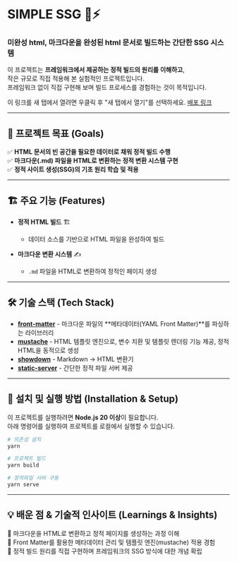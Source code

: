 # SIMPLE SSG 🚀⚡
### 미완성 html, 마크다운을 완성된 html 문서로 빌드하는 간단한 SSG 시스템

이 프로젝트는 **프레임워크에서 제공하는 정적 빌드의 원리를 이해하고**,  
작은 규모로 직접 적용해 본 실험적인 프로젝트입니다.  
프레임워크 없이 직접 구현해 보며 빌드 프로세스를 경험하는 것이 목적입니다.  

이 링크를 새 탭에서 열려면 우클릭 후 "새 탭에서 열기"를 선택하세요.
<a href="https://simple-ssg.vercel.app" target="_blank">배포 링크</a>

---

## 🎯 **프로젝트 목표 (Goals)**  

✅ **HTML 문서의 빈 공간을 필요한 데이터로 채워 정적 빌드 수행**  
✅ **마크다운(.md) 파일을 HTML로 변환하는 정적 변환 시스템 구현**  
✅ **정적 사이트 생성(SSG)의 기초 원리 학습 및 적용**  

---

## 🏗 **주요 기능 (Features)**  

- **정적 HTML 빌드** 🏗  
  - 데이터 소스를 기반으로 HTML 파일을 완성하여 빌드  

- **마크다운 변환 시스템** ✍  
  - `.md` 파일을 HTML로 변환하여 정적인 페이지 생성  

---

## 🛠 **기술 스택 (Tech Stack)**  

- **[front-matter](https://hexo.io/docs/front-matter)** - 마크다운 파일의 **메타데이터(YAML Front Matter)**를 파싱하는 라이브러리  
- **[mustache](https://mustache.github.io/)** - HTML 템플릿 엔진으로, 변수 치환 및 템플릿 렌더링 기능 제공, 정적 HTML을 동적으로 생성  
- **[showdown](https://showdownjs.com/)** - Markdown → HTML 변환기  
- **[static-server](https://www.npmjs.com/package/static-server)** - 간단한 정적 파일 서버 제공  

---

## 🚀 **설치 및 실행 방법 (Installation & Setup)**  

이 프로젝트를 실행하려면 **Node.js 20 이상**이 필요합니다.  
아래 명령어를 실행하여 프로젝트를 로컬에서 실행할 수 있습니다.  

```sh
# 의존성 설치
yarn

# 프로젝트 빌드
yarn build

# 정적파일 서버 구동
yarn serve
```

---

## 💡 배운 점 & 기술적 인사이트 (Learnings & Insights)

🔹 마크다운을 HTML로 변환하고 정적 페이지를 생성하는 과정 이해  
🔹 Front Matter를 활용한 메타데이터 관리 및 템플릿 엔진(mustache) 적용 경험  
🔹 정적 빌드 원리를 직접 구현하며 프레임워크의 SSG 방식에 대한 개념 확립   